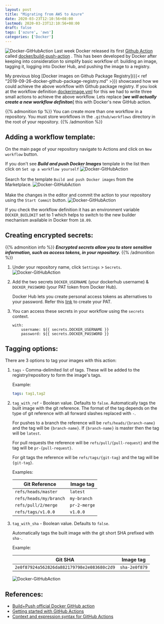 ```yaml
---
layout: post
title: "Migrating from AWS to Azure"
date: 2020-03-23T12:10:56+08:00
lastmod: 2020-03-23T12:10:56+08:00
draft: false
tags: ['azure', 'aws']
categories: ['Docker']
---
```


![Docker-GitHubAction](/images/docker-github-action-01.png)
Last week Docker released its first [Github Action](https://help.github.com/en/actions/getting-started-with-github-actions/about-github-actions) called [docker/build-push-action](https://github.com/docker/build-push-action) . This has been developed by Docker after keeping into consideration to simplify basic workflow of: building an image, tagging it, logging into Docker Hub, and pushing the image to a registry.

My previous blog [Docker images on Github Package Registry]({{< ref "2019-09-26-docker-github-package-registry.md" >}}) showcased how we could achieve the above workflow with Github package registry. If you look at the workflow definition [dockerimage.yml](https://github.com/sujaypillai/buildxdemo/blob/master/.github/workflows/dockerimage.yml) for this we had to write three small actions to achieve the above workflow. Lets replace [***we will actually create a new workflow definiton***] this with Docker's new GitHub action.

{{% admonition tip %}}
You can create more than one workflow in a repository. You must store workflows in the `.github/workflows` directory in the root of your repository.
{{% /admonition %}}

## Adding a workflow template:
On the main page of your repository navigate to Actions and click on `New workflow` button.

If you don't see ***Build and push Docker Images*** template in the list then click on `Set up a workflow yourself`
![Docker-GitHubAction](/images/docker-github-action-05.png)
\
\
Search for the template `Build and push Docker images` from the Marketplace.
![Docker-GitHubAction](/images/docker-github-action-06.png)
\
\
Make the changes in the editor and commit the action to your repository using the `Start Commit` button.
![Docker-GitHubAction](/images/docker-github-action-07.png)

If you check the workflow definition it has an environment variable `DOCKER_BUILDKIT` set to 1 which helps to switch to the new builder mechanism available in Docker from `18.09`.

## Creating encrypted secrets:
{{% admonition info %}}
***Encrypted secrets allow you to store sensitive information, such as access tokens, in your repository.***
{{% /admonition %}}

1. Under your repository name, click `Settings` > `Secrets`.
    ![Docker-GitHubAction](/images/docker-github-action-08.png)
2. Add the two secrets `DOCKER_USERNAME` (your dockerhub username) & `DOCKER_PASSWORD` (your PAT token from Docker Hub). 

    Docker Hub lets you create personal access tokens as alternatives to your password. Refer this [link](https://docs.docker.com/docker-hub/access-tokens/) to create your PAT.
3. You can access these secrets in your workflow using the `secrets` context.
    ```
    with:
        username: ${{ secrets.DOCKER_USERNAME }}
        password: ${{ secrets.DOCKER_PASSWORD }}
    ```

## Tagging options:
There are 3 options to tag your images with this action:
1. `tags` - Comma-delimited list of tags. These will be added to the registry/repository to form the image's tags.

    Example:

    ```yaml
    tags: tag1,tag2
    ```
2. `tag_with_ref` - Boolean value. Defaults to `false`.
    Automatically tags the built image with the git reference. The format of the tag depends on the type of git reference with all forward slashes replaced with `-`.

    For pushes to a branch the reference will be `refs/heads/{branch-name}` and the tag will be `{branch-name}`. If `{branch-name}` is master then the tag will be `latest`.

    For pull requests the reference will be `refs/pull/{pull-request}` and the tag will be `pr-{pull-request}`.

    For git tags the reference will be `refs/tags/{git-tag}` and the tag will be `{git-tag}`.

    Examples:

    |Git Reference|Image tag|
    |---|---|
    |`refs/heads/master`|`latest`|
    |`refs/heads/my/branch`|`my-branch`|
    |`refs/pull/2/merge`|`pr-2-merge`|
    |`refs/tags/v1.0.0`|`v1.0.0`|
3. `tag_with_sha` - Boolean value. Defaults to `false`.

    Automatically tags the built image with the git short SHA prefixed with `sha-`.

    Example:

    |Git SHA|Image tag|
    |---|---|
    |`2e0f87924a562826da882179798e2e083680c2d9`|`sha-2e0f879`|

    ![Docker-GitHubAction](/images/docker-github-action-09.png)

## References:    
* [Build+Push official Docker GitHub action](https://github.com/docker/build-push-action)
* [Getting started with GitHub Actions](https://help.github.com/en/actions/getting-started-with-github-actions)
* [Context and expression syntax for GitHub Actions](https://help.github.com/en/actions/reference/context-and-expression-syntax-for-github-actions)